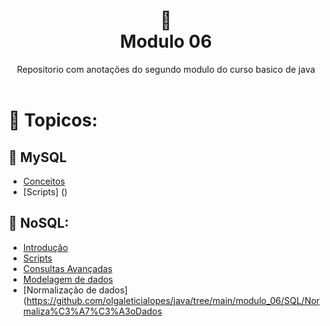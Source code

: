 
<h1 align="center">
🐛<br> Modulo 06</h1>
<div align=center> Repositorio com anotações do segundo modulo do curso basico de java</div>
<br>

# 🔗 Topicos:

## 📌 MySQL
* [Conceitos]()
* [Scripts] ()



## 📌 NoSQL:

* [Introdução](https://github.com/olgaleticialopes/java/tree/main/modulo_06/SQL/Introdu%C3%A7%C3%A3o)
* [Scripts](https://github.com/olgaleticialopes/java/tree/main/modulo_06/SQL/Script-relacional)
* [Consultas Avançadas](https://github.com/olgaleticialopes/java/tree/main/modulo_06/SQL/ConsultasAvan%C3%A7adas)
* [Modelagem de dados](https://github.com/olgaleticialopes/java/tree/main/modulo_06/SQL/ModelagemDados)
* [Normalização de dados](https://github.com/olgaleticialopes/java/tree/main/modulo_06/SQL/Normaliza%C3%A7%C3%A3oDados

